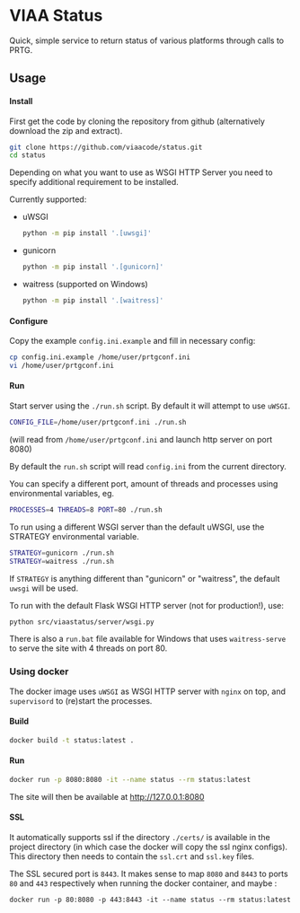 # VIAA Status
Quick, simple service to return status of various platforms through calls to PRTG.

## Usage

#### Install

First get the code by cloning the repository from github (alternatively download the zip and extract).

```bash
git clone https://github.com/viaacode/status.git
cd status
```

Depending on what you want to use as WSGI HTTP Server you need to specify additional requirement to be installed.

Currently supported:

 - uWSGI

   ```bash
   python -m pip install '.[uwsgi]'
   ```

 - gunicorn

   ```bash
   python -m pip install '.[gunicorn]'
   ```

 - waitress (supported on Windows)

   ```bash
   python -m pip install '.[waitress]'
   ```

#### Configure
Copy the example `config.ini.example` and fill in necessary config:

```bash
cp config.ini.example /home/user/prtgconf.ini
vi /home/user/prtgconf.ini
```

#### Run

Start server using the `./run.sh` script. By default it will attempt to use `uWSGI`.

```bash
CONFIG_FILE=/home/user/prtgconf.ini ./run.sh
```

(will read from `/home/user/prtgconf.ini` and launch http server on port 8080)

By default the `run.sh` script will read `config.ini` from the current directory. 

You can specify a different port, amount of threads and processes using environmental variables, eg.

```bash
PROCESSES=4 THREADS=8 PORT=80 ./run.sh
```

To run using a different WSGI server than the default uWSGI, use the STRATEGY environmental variable.

```bash
STRATEGY=gunicorn ./run.sh
STRATEGY=waitress ./run.sh
```

If `STRATEGY` is anything different than "gunicorn" or "waitress", the default `uwsgi` will be used.

To run with the default Flask WSGI HTTP server (not for production!), use:

```bash
python src/viaastatus/server/wsgi.py
```

There is also a `run.bat` file available for Windows that uses `waitress-serve` to serve the site with 4 threads on port 80.

### Using docker

The docker image uses `uWSGI` as WSGI HTTP server with `nginx` on top, and `supervisord` to (re)start the processes.

#### Build

```bash
docker build -t status:latest .
```

#### Run

```bash
docker run -p 8080:8080 -it --name status --rm status:latest
```

The site will then be available at http://127.0.0.1:8080

#### SSL
It automatically supports ssl if the directory `./certs/` is available in the project directory (in which case the docker will copy the ssl nginx configs). This directory then needs to contain the `ssl.crt` and `ssl.key` files.

The SSL secured port is `8443`. It makes sense to map `8080` and `8443` to ports `80` and `443` respectively when running the docker container, and maybe :

```
docker run -p 80:8080 -p 443:8443 -it --name status --rm status:latest
```